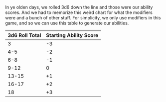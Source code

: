 In ye olden days, we rolled 3d6 down the line and those were our ability scores. And we had to memorize this weird chart for what the modifiers were and a bunch of other stuff. For simplicity, we only use modifiers in this game, and so we can use this table to generate our abilities.

| 3d6 Roll Total | Starting Ability Score |
| ---- | ---- |
| 3 | -3 |
| 4-5 | -2 |
| 6-8 | -1 |
| 9-12 | 0 |
| 13-15 | +1 |
| 16-17 | +2 |
| 18 | +3 |
